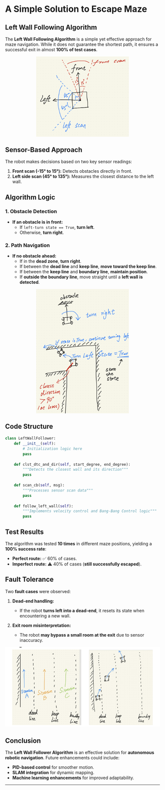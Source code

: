 # A Simple Solution to Escape Maze

## Left Wall Following Algorithm

The **Left Wall Following Algorithm** is a simple yet effective approach for maze navigation. While it does not guarantee the shortest path, it ensures a successful exit in almost **100% of test cases**.

<img src="1.png" style="max-width: 60%; display: block; margin: auto;">


## Sensor-Based Approach

The robot makes decisions based on two key sensor readings:

1. **Front scan (-15° to 15°):** Detects obstacles directly in front.
2. **Left side scan (45° to 135°):** Measures the closest distance to the left wall.

## Algorithm Logic

### **1. Obstacle Detection**
- **If an obstacle is in front:**
  - If `left-turn state == True`, **turn left**.
  - Otherwise, **turn right**.

### **2. Path Navigation**
- **If no obstacle ahead:**
  - If in the **dead zone**, **turn right**.
  - If between the **dead line** and **keep line**, **move toward the keep line**.
  - If between the **keep line** and **boundary line**, **maintain position**.
  - If **outside the boundary line**, move straight until a **left wall is detected**.

<img src="2.png" style="max-width: 60%; display: block; margin: auto;">

## Code Structure

```python
class LeftWallFollower:
    def __init__(self):
        # Initialization logic here
        pass

    def clst_dtc_and_dir(self, start_degree, end_degree):
        """Detects the closest wall and its direction"""
        pass

    def scan_cb(self, msg):
        """Processes sensor scan data"""
        pass

    def follow_left_wall(self):
        """Implements velocity control and Bang-Bang Control logic"""
        pass
```

## Test Results

The algorithm was tested **10 times** in different maze positions, yielding a **100% success rate**:

- **Perfect route:** ✅ 60% of cases.
- **Imperfect route:** ⚠️ 40% of cases (**still successfully escaped**).

## Fault Tolerance

Two **fault cases** were observed:

1. **Dead-end handling:**  
   - If the robot **turns left into a dead-end**, it resets its state when encountering a new wall.
   
2. **Exit room misinterpretation:**  
   - The robot **may bypass a small room at the exit** due to sensor inaccuracy.

![Test Simulation](3.png)

## Conclusion

The **Left Wall Follower Algorithm** is an effective solution for **autonomous robotic navigation**. Future enhancements could include:
- **PID-based control** for smoother motion.  
- **SLAM integration** for dynamic mapping.  
- **Machine learning enhancements** for improved adaptability.  

---